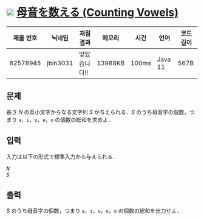 # <img width="20px"  src="https://d2gd6pc034wcta.cloudfront.net/tier/1.svg" class="solvedac-tier"> [母音を数える (Counting Vowels)](https://www.acmicpc.net/problem/18409) 

| 제출 번호 | 닉네임 | 채점 결과 | 메모리 | 시간 | 언어 | 코드 길이 |
|---|---|---|---|---|---|---|
|82578945|jbin3031|맞았습니다!! |13988KB|100ms|Java 11|567B|

## 문제
<p>長さ <var>N</var> の英小文字からなる文字列 <var>S</var> が与えられる．<var>S</var> のうち母音字の個数，つまり <code>a</code>，<code>i</code>，<code>u</code>，<code>e</code>，<code>o</code> の個数の総和を求めよ．</p>

## 입력
<p>入力は以下の形式で標準入力から与えられる．</p>

<pre><var>N</var>
<var>S</var></pre>

## 출력
<p><var>S</var> のうち母音字の個数，つまり <code>a</code>，<code>i</code>，<code>u</code>，<code>e</code>，<code>o</code> の個数の総和を出力せよ．</p>

